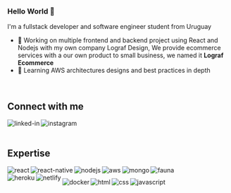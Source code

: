 ### Hello World 👋
I'm a fullstack developer and software engineer student from Uruguay

- 🔭 Working on multiple frontend and backend project using React and Nodejs with my own company Lograf Design, We provide ecommerce services with a our own product to small business, we named it <b>Lograf Ecommerce</b>
- 🌱 Learning AWS architectures designs and best practices in depth
<br>

## Connect with me
[<img align="left" alt="linked-in" src="https://img.shields.io/badge/linkedin-%230077B5.svg?&style=for-the-badge&logo=linkedin&logoColor=white" />](https://www.linkedin.com/in/aguiarjesus/)
[<img align="left" alt="instagram" src="https://img.shields.io/badge/instagram-%231877F2.svg?&style=for-the-badge&logo=instagram&logoColor=white" />](https://www.instagram.com/lograf.design/?hl=en)
<br>
<br>
## Expertise
<img align="left" alt="react" src="https://img.shields.io/badge/react%20-%2320232a.svg?&style=for-the-badge&logo=react&logoColor=%2361DAFB" />
<img align="left" alt="react-native" src="https://img.shields.io/badge/react-native%20-%2320232a.svg?&style=for-the-badge&logo=react&logoColor=%2361DAFB" />
<img align="left" alt="nodejs" src="https://img.shields.io/badge/node.js%20-%2343853D.svg?&style=for-the-badge&logo=node.js&logoColor=white" />
<img align="left" alt="aws" src="https://img.shields.io/badge/Amazon%20AWS-%23232F3E?logo=amazon-aws&logoColor=white&style=for-the-badge" />
<img align="left" alt="mongo" src="https://img.shields.io/badge/Mongodb%20-%23232F3E?logo=mongodb&logoColor=white&style=for-the-badge" />
<img align="left" alt="fauna" src="https://img.shields.io/badge/faunadb%20-%23232F3E?logo=faunadb&logoColor=white&style=for-the-badge" />
<br>

<img align="left" alt="heroku" src="https://img.shields.io/badge/heroku%20-%23232F3E?logo=heroku&logoColor=white&style=for-the-badge" />
<img align="left" alt="netlify" src="https://img.shields.io/badge/netlify%20-%23232F3E?logo=netlify&logoColor=white&style=for-the-badge" />
<img align="left" style="margin-top:10px;" alt="docker" src="https://img.shields.io/badge/docker%20-%23232F3E?logo=docker&logoColor=white&style=for-the-badge" />
<img align="left" style="margin-top:10px;" alt="html" src="https://img.shields.io/badge/html%20-%23232F3E?logo=html&logoColor=white&style=for-the-badge" />
<img align="left" style="margin-top:10px;" alt="css" src="https://img.shields.io/badge/css%20-%23232F3E?logo=css&logoColor=white&style=for-the-badge" />
<img align="left" style="margin-top:10px;" alt="javascript" src="https://img.shields.io/badge/javascript%20-%23232F3E?logo=javascript&logoColor=white&style=for-the-badge" />
<br>
<br>
